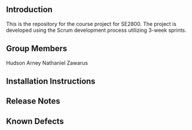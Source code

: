 ## Introduction

This is the repository for the course project for SE2800.  The project is developed using the Scrum development process utilizing 3-week sprints.

## Group Members
Hudson Arney
Nathaniel Zawarus

## Installation Instructions

## Release Notes

## Known Defects